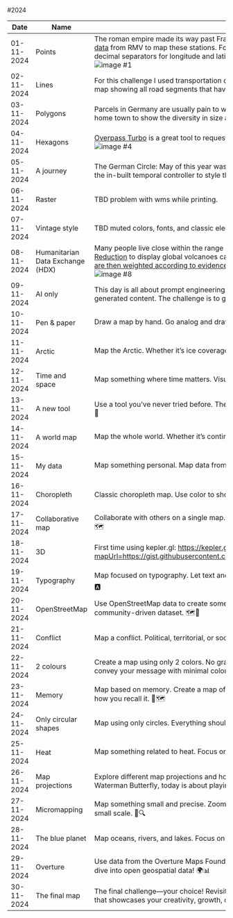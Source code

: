#2024

| Date       | Name                  | Description                                                                                                                                                                                                                                                                                                                                                                                                                                                                                                                                                                                                                                                                                                                                                                                                                     |
|------------|-----------------------|---------------------------------------------------------------------------------------------------------------------------------------------------------------------------------------------------------------------------------------------------------------------------------------------------------------------------------------------------------------------------------------------------------------------------------------------------------------------------------------------------------------------------------------------------------------------------------------------------------------------------------------------------------------------------------------------------------------------------------------------------------------------------------------------------------------------------------|
| 01-11-2024 | Points                | The roman empire made its way past Frankfurt and the RMV service area a long time ago. Unsurprisingly many stations contain the name "Römer". I used free accessible [data](https://opendata.rmv.de/site/files/rmv01/RMV_Haltestellen_Tarifperiode_2023_24_Stand_2024-07-09.zip) from RMV to map these stations. For the visualization I tried out [Felt](felt.com) for the first time. I had a tiny problem while uploading the csv file because Felt expects english decimal separators for longitude and latitude; Uploadw anything is their slogan :smile: Styling and filtering of the data worked very quickly and conveniently. This is the [result](https://felt.com/map/1-30daymapchallenge-2024-EXF6PTLcTOmRzzGz69C9CIXC?loc=50.2451,8.8352,9.04z&share=1). ![image #1](1/1_30daymapchallenge_2024.png "Roman stops") |
| 02-11-2024 | Lines                 | For this challenge I used transportation data from [Overture Maps](https://overturemaps.org) that I downloaded with duckdb and python into a parquet file. Then I filtered the data in QGIS and created a map showing all road segments that have a cycleway classification only. The result: ![image #2](2/2_cycleways.png "Frankfurt Cycleways in Overture")                                                                                                                                                                                                                                                                                                                                                                                                                                                                  |
| 03-11-2024 | Polygons              | Parcels in Germany are usually pain to work with. With this [WMS](https://anbaurecht.traffgoroad.com/geoserver/fba/wms) from the [Fernstraßenbundesamt](https://www.fba.bund.de/DE/Home/home_node.html) you get geometries and public properties. I created a map of parcels in my home town to show the diversity in size and geometry. The result: ![image #3](3/3_parcels.png)                                                                                                                                                                                                                                                                                                                                                                                                                                               |
| 04-11-2024 | Hexagons              | [Overpass Turbo](https://overpass-turbo.eu) is a great tool to request data from OSM. For this challenge I pulled wind turbines with the Overpass API from OSM and used matplotlib to create hexagons: ![image #4](4/wind_turbines_germany_hex.png)                                                                                                                                                                                                                                                                                                                                                                                                                                                                                                                                                                             |
| 05-11-2024 | A journey             | The German Circle: May of this year was my first trip to the US. Mainly California, Nevada and a tiny bit of Utah. I used qgis to create a point layer with dates from my trip and the in-built temporal controller to style the points as heatmap and export the frames. As background I used the Dark theme from [terrestris](https://ows.terrestris.de/osm/service?VERSION=1.1.1). The result: ![image #5](5/5.gif)                                                                                                                                                                                                                                                                                                                                                                                                          |
| 06-11-2024 | Raster                | TBD problem with wms while printing.                                                                                                                                                                                                                                                                                                                                                                                                                                                                                                                                                                                                                                                                                                                                                                                            |
| 07-11-2024 | Vintage style         | TBD muted colors, fonts, and classic elements                                                                                                                                                                                                                                                                                                                                                                                                                                                                                                                                                                                                                                                                                                                                                                                   |
| 08-11-2024 | Humanitarian Data Exchange (HDX) | Many people live close within the range of a potential volcano eruption. For todays task I used the [Volcano Population Exposure Index](https://data.humdata.org/dataset/volcano-population-exposure-index-gvm) from the [UN Office of Disaster Risk Reduction](https://www.undrr.org/) to display global volcanoes categorized by their PEI. By definition the PEI ['[...] is an indicator based on populations within 10, 30 and 100 km of a volcano, which are then weighted according to evidence on historical distributions of fatalities with distance from volcanoes.'](https://www.researchgate.net/publication/280714920_Global_volcanic_hazard_and_risk) I used geopandas, matplotlib and cartopy to create this map: ![image #8](8/pei.png)                                                                         |
| 09-11-2024 | AI only               | This day is all about prompt engineering. Use AI tools like DALL-E, MidJourney, Stable Diffusion, or ChatGPT with geospatial capabilities to create a map based on AI-generated content. The challenge is to get the right prompt and critically assess the output—how well does AI capture or distort the map's intent?                                                                                                                                                                                                                                                                                                                                                                                                                                                                                                        |
| 10-11-2024 | Pen & paper           | Draw a map by hand. Go analog and draw a map using pen and paper. The result doesn’t have to be perfect—it’s about the creative process. ✏️🗺️                                                                                                                                                                                                                                                                                                                                                                                                                                                                                                                                                                                                                                                                                  |
| 11-11-2024 | Arctic                | Map the Arctic. Whether it’s ice coverage, wildlife habitats, or the effects of climate change, this day is all about mapping the cold extremes of the Arctic. ❄️🧊                                                                                                                                                                                                                                                                                                                                                                                                                                                                                                                                                                                                                                                             |
| 12-11-2024 | Time and space        | Map something where time matters. Visualize change over time—urban growth, migration, or environmental shifts. Show the relationship between time and geography. ⏳🌍                                                                                                                                                                                                                                                                                                                                                                                                                                                                                                                                                                                                                                                            |
| 13-11-2024 | A new tool            | Use a tool you’ve never tried before. The challenge has always been about trying new things. Use a tool, software, or drawing technique you’ve never worked with before. 🧪🔧                                                                                                                                                                                                                                                                                                                                                                                                                                                                                                                                                                                                                                                   |
| 14-11-2024 | A world map           | Map the whole world. Whether it’s continents, ecosystems, or oceans, this is the day to map the entire planet. 🌍                                                                                                                                                                                                                                                                                                                                                                                                                                                                                                                                                                                                                                                                                                               |
| 15-11-2024 | My data               | Map something personal. Map data from your own life—this could be places you’ve traveled, your daily routine, or any other personal touch. 🗒️                                                                                                                                                                                                                                                                                                                                                                                                                                                                                                                                                                                                                                                                                  |
| 16-11-2024 | Choropleth            | Classic choropleth map. Use color to show data variation across regions. This simple but effective technique is a staple for showing thematic differences. 🎨                                                                                                                                                                                                                                                                                                                                                                                                                                                                                                                                                                                                                                                                   |
| 17-11-2024 | Collaborative map     | Collaborate with others on a single map. For today’s challenge, team up! Whether you work with one person or several, the idea is to combine your efforts on a single map. 🤝🗺️                                                                                                                                                                                                                                                                                                                                                                                                                                                                                                                                                                                                                                                |
| 18-11-2024 | 3D                    | First time using kepler.gl: https://kepler.gl/demo/map?mapUrl=https://gist.githubusercontent.com/felipedeaujaques/30fbda9b778e31b82a5bc4f3a276110a/raw/d1b167c0b6980f487701604bc41a27c4b7b5c08f/kepler.json                                                                                                                                                                                                                                                                                                                                                                                                                                                                                                                                                                                                                                                                                                                                                                                                    |
| 19-11-2024 | Typography            | Map focused on typography. Let text and words do the heavy lifting today. Whether you’re focusing on place names, labeling, or using text to create shapes and patterns. ✍️🅰️                                                                                                                                                                                                                                                                                                                                                                                                                                                                                                                                                                                                                                                  |
| 20-11-2024 | OpenStreetMap         | Use OpenStreetMap data to create something. OpenStreetMap offers rich, editable data from roads to buildings and beyond. The goal is to showcase the power of this community-driven dataset. 🗺️📍                                                                                                                                                                                                                                                                                                                                                                                                                                                                                                                                                                                                                              |
| 21-11-2024 | Conflict              | Map a conflict. Political, territorial, or social—there are conflicts all around us. Map boundaries, tension points, or the outcomes of conflicts. ⚔️🛑                                                                                                                                                                                                                                                                                                                                                                                                                                                                                                                                                                                                                                                                         |
| 22-11-2024 | 2 colours             | Create a map using only 2 colors. No gradients or shading—just two flat colors. This restriction encourages creativity in design and forces you to think about how to clearly convey your message with minimal color.                                                                                                                                                                                                                                                                                                                                                                                                                                                                                                                                                                                                           |
| 23-11-2024 | Memory                | Map based on memory. Create a map of a place you remember—hometown, favorite destination, or somewhere meaningful. It doesn’t need to be perfectly accurate, just how you recall it. 💭🗺️                                                                                                                                                                                                                                                                                                                                                                                                                                                                                                                                                                                                                                      |
| 24-11-2024 | Only circular shapes  | Map using only circles. Everything should be circular. Forget straight lines and sharp edges, and see how creative you can get by sticking to round shapes. 🔵⭕                                                                                                                                                                                                                                                                                                                                                                                                                                                                                                                                                                                                                                                                 |
| 25-11-2024 | Heat                  | Map something related to heat. Focus on heat, whether it’s actual temperature or areas of intensity—like heatmaps of activity or metaphorical heat. 🔥🌡️                                                                                                                                                                                                                                                                                                                                                                                                                                                                                                                                                                                                                                                                       |
| 26-11-2024 | Map projections       | Explore different map projections and how they distort the world. Whether it's focusing on the classic Mercator, the Peters projection, or a more obscure one like the Waterman Butterfly, today is about playing with how we represent the round Earth on flat surfaces.                                                                                                                                                                                                                                                                                                                                                                                                                                                                                                                                                       |
| 27-11-2024 | Micromapping          | Map something small and precise. Zoom in and map a small area in high detail. It could be a single building, a street corner, or a tiny plot of land. Focus on accuracy at a small scale. 🧐🔍                                                                                                                                                                                                                                                                                                                                                                                                                                                                                                                                                                                                                                  |
| 28-11-2024 | The blue planet       | Map oceans, rivers, and lakes. Focus on water today. Map the oceans, rivers, or lakes, diving deep into marine environments or water systems. 🌊🐋                                                                                                                                                                                                                                                                                                                                                                                                                                                                                                                                                                                                                                                                              |
| 29-11-2024 | Overture              | Use data from the Overture Maps Foundation. Explore data from Overture Maps Foundation to create a map that highlights new geographic datasets. A great opportunity to dive into open geospatial data! 🌍📊                                                                                                                                                                                                                                                                                                                                                                                                                                                                                                                                                                                                                     |
| 30-11-2024 | The final map         | The final challenge—your choice! Revisit a technique from earlier in the month, refine an idea, or try something completely new. End the challenge on a high note with a map that showcases your creativity, growth, or just pure fun! 🎉🌐                                                                                                                                                                                                                                                                                                                                                                                                                                                                                                                                                                                     |